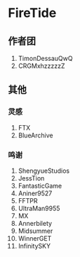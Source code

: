 # FireTide

## 作者团
1.  TimonDessauQwQ
2.  CRGMxhzzzzzZ

## 其他
### 灵感

1.  FTX
2.  BlueArchive

### 鸣谢
1.  ShengyueStudios
2.  JessTion
3.  FantasticGame
4.  Aniner9527
5.  FFTPR
6.  UltraMan9955
7.  MX
8.  Annerbilety
9.  Midsummer
10.  WinnerGET
11.  InfinitySKY
